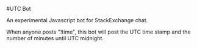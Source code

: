 #UTC Bot

An experimental Javascript bot for StackExchange chat.

When anyone posts "!time", this bot will post the UTC time stamp and the number of minutes until UTC midnight.